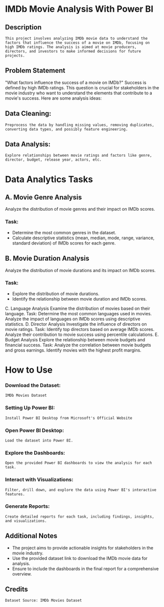# IMDb Movie Analysis With Power BI

## Description
    This project involves analyzing IMDb movie data to understand the factors that influence the success of a movie on IMDb, focusing on high IMDb ratings. The analysis is aimed at movie producers, directors, and investors to make informed decisions for future projects.

## Problem Statement
   "What factors influence the success of a movie on IMDb?" Success is defined by high IMDb ratings. This question is crucial for stakeholders in the movie industry who want to understand the elements that contribute to a movie's success. Here are some analysis ideas:

## Data Cleaning:
    Preprocess the data by handling missing values, removing duplicates, converting data types, and possibly feature engineering.

## Data Analysis:
    Explore relationships between movie ratings and factors like genre, director, budget, release year, actors, etc.


# Data Analytics Tasks

## A. Movie Genre Analysis
Analyze the distribution of movie genres and their impact on IMDb scores.
### Task:
* Determine the most common genres in the dataset.
* Calculate descriptive statistics (mean, median, mode, range, variance, standard deviation) of IMDb scores for each genre.
  
## B. Movie Duration Analysis
Analyze the distribution of movie durations and its impact on IMDb scores.
### Task:
* Explore the distribution of movie durations.
* Identify the relationship between movie duration and IMDb scores.
  
C. Language Analysis
Examine the distribution of movies based on their language.
Task:
Determine the most common languages used in movies.
Analyze the impact of languages on IMDb scores using descriptive statistics.
D. Director Analysis
Investigate the influence of directors on movie ratings.
Task:
Identify top directors based on average IMDb scores.
Analyze their contribution to movie success using percentile calculations.
E. Budget Analysis
Explore the relationship between movie budgets and financial success.
Task:
Analyze the correlation between movie budgets and gross earnings.
Identify movies with the highest profit margins.


# How to Use

### Download the Dataset:
    IMDb Movies Dataset

### Setting Up Power BI:
    Install Power BI Desktop from Microsoft's Official Website

### Open Power BI Desktop:
    Load the dataset into Power BI.

### Explore the Dashboards:
    Open the provided Power BI dashboards to view the analysis for each task.

### Interact with Visualizations:
    Filter, drill down, and explore the data using Power BI's interactive features.

### Generate Reports:
    Create detailed reports for each task, including findings, insights, and visualizations.

## Additional Notes
* The project aims to provide actionable insights for stakeholders in the movie industry.
* Use the provided dataset link to download the IMDb movie data for analysis.
* Ensure to include the dashboards in the final report for a comprehensive overview.
    
## Credits
    Dataset Source: IMDb Movies Dataset
